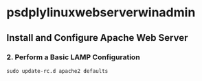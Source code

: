 # psdplylinuxwebserverwinadmin


## Install and Configure Apache Web Server
### 2. Perform a Basic LAMP Configuration
```
sudo update-rc.d apache2 defaults
```
